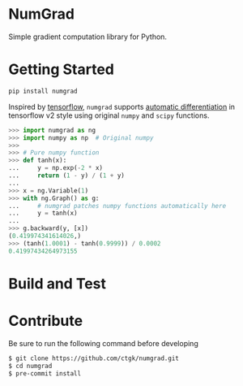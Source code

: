 # NumGrad

Simple gradient computation library for Python.

# Getting Started

```bash
pip install numgrad
```

Inspired by [tensorflow](https://www.tensorflow.org/), `numgrad` supports [automatic differentiation](https://en.wikipedia.org/wiki/Automatic_differentiation) in tensorflow v2 style using original `numpy` and `scipy` functions.

```python
>>> import numgrad as ng
>>> import numpy as np  # Original numpy
>>>
>>> # Pure numpy function
>>> def tanh(x):
...     y = np.exp(-2 * x)
...     return (1 - y) / (1 + y)
...
>>> x = ng.Variable(1)
>>> with ng.Graph() as g:
...     # numgrad patches numpy functions automatically here
...     y = tanh(x)
...
>>> g.backward(y, [x])
(0.419974341614026,)
>>> (tanh(1.0001) - tanh(0.9999)) / 0.0002
0.41997434264973155
```

# Build and Test

# Contribute

Be sure to run the following command before developing

```bash
$ git clone https://github.com/ctgk/numgrad.git
$ cd numgrad
$ pre-commit install
```
